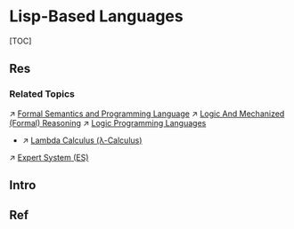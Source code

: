 # Lisp-Based Languages

[TOC]



## Res
### Related Topics
↗ [Formal Semantics and Programming Language](../../🐢%20Programming%20Language%20Theory%20(PLT)/Formal%20Semantics%20and%20Programming%20Language/Formal%20Semantics%20and%20Programming%20Language.md)
↗ [Logic And Mechanized (Formal) Reasoning](../../../../🧮%20Mathematics/🤼‍♀️%20Mathematical%20Logic/Logic%20And%20Mechanized%20(Formal)%20Reasoning.md)
↗ [Logic Programming Languages](../../Other%20Languages%20for%20Specific%20Areas/Logic%20Programming%20Languages/Logic%20Programming%20Languages.md)
- ↗ [Lambda Calculus (λ-Calculus)](../../Other%20Languages%20for%20Specific%20Areas/Logic%20Programming%20Languages/Lambda%20Calculus%20(λ-Calculus).md)

↗ [Expert System (ES)](../../../../🧠%20Computing%20Methodologies/👽%20Artificial%20Intelligence/Expert%20System%20(ES)/Expert%20System%20(ES).md)



## Intro



## Ref
